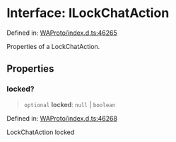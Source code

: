 # Interface: ILockChatAction

Defined in: [WAProto/index.d.ts:46265](https://github.com/Fokusdotid/bail/blob/82f46c566476ac566bfd781dede14412fcdfb787/WAProto/index.d.ts#L46265)

Properties of a LockChatAction.

## Properties

### locked?

> `optional` **locked**: `null` \| `boolean`

Defined in: [WAProto/index.d.ts:46268](https://github.com/Fokusdotid/bail/blob/82f46c566476ac566bfd781dede14412fcdfb787/WAProto/index.d.ts#L46268)

LockChatAction locked
